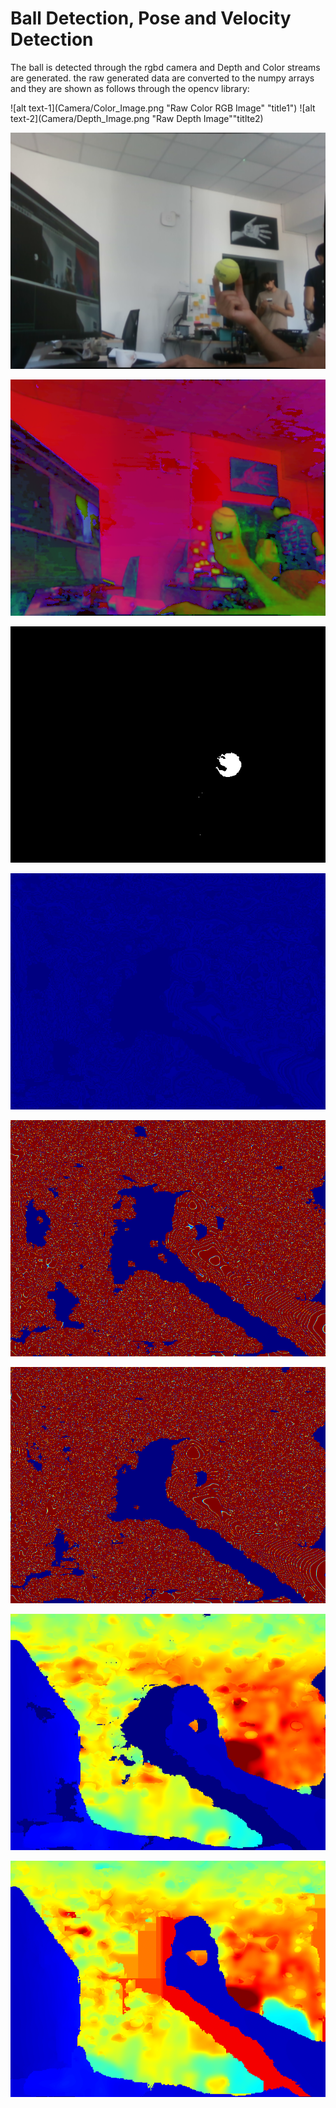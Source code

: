 # Ball Detection, Pose and Velocity Detection

The ball is detected through the rgbd camera and Depth and Color streams are generated. 
the raw generated data are converted to the numpy arrays and they are shown as follows through the opencv library:

![alt text-1](Camera/Color_Image.png "Raw Color RGB Image" "title1") ![alt text-2](Camera/Depth_Image.png "Raw Depth Image""titlte2)

![alt text](Camera/Blurred_Image.png "Blurred Image")

![alt text](Camera/hsv_Image.png "HSV Image")

![alt text](Camera/mask_yellow_Image.png "Mask Yellow Image")

![alt text](Camera/Disparity_Image.png "Disparity Image")

![alt text](Camera/Spatial_Filtered_Image.png "Spatial Filtered Image")

![alt text](Camera/Temporal_Filtered_Image.png "Temporal Filtered Image")

![alt text](Camera/Depth_Filtered_Image.png "Depth Filtered Image")

![alt text](Camera/Hole_Filled_Image.png "Hole Filled Image")
